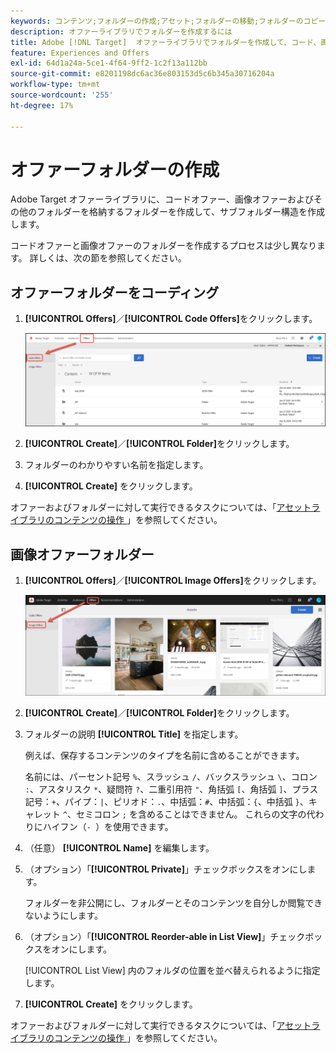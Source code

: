 ```yaml
---
keywords: コンテンツ;フォルダーの作成;アセット;フォルダーの移動;フォルダーのコピー;フォルダーの削除;フォルダーのダウンロード;フォルダー
description: オファーライブラリでフォルダーを作成するには
title: Adobe [!DNL Target]  オファーライブラリでフォルダーを作成して、コード、画像オファー、その他のフォルダーを保持する方法を説明します。
feature: Experiences and Offers
exl-id: 64d1a24a-5ce1-4f64-9ff2-1c2f13a112bb
source-git-commit: e8201198dc6ac36e803153d5c6b345a30716204a
workflow-type: tm+mt
source-wordcount: '255'
ht-degree: 17%

---
```


# オファーフォルダーの作成

Adobe Target オファーライブラリに、コードオファー、画像オファーおよびその他のフォルダーを格納するフォルダーを作成して、サブフォルダー構造を作成します。

コードオファーと画像オファーのフォルダーを作成するプロセスは少し異なります。 詳しくは、次の節を参照してください。

## オファーフォルダーをコーディング

1. **[!UICONTROL Offers]**／**[!UICONTROL Code Offers]**&#x200B;をクリックします。

   ![&#x200B; 「コードオファー」タブ &#x200B;](/help/main/c-experiences/c-manage-content/assets/code-offers-tab.png)

1. **[!UICONTROL Create]**／**[!UICONTROL Folder]**&#x200B;をクリックします。

1. フォルダーのわかりやすい名前を指定します。

1. **[!UICONTROL Create]** をクリックします。

オファーおよびフォルダーに対して実行できるタスクについては、「[&#x200B; アセットライブラリのコンテンツの操作 &#x200B;](/help/main/c-experiences/c-manage-content/assets-working.md)」を参照してください。

## 画像オファーフォルダー

1. **[!UICONTROL Offers]**／**[!UICONTROL Image Offers]**&#x200B;をクリックします。

   ![&#x200B; 「画像オファー」タブ &#x200B;](/help/main/c-experiences/c-manage-content/assets/image-offers-tab.png)

1. **[!UICONTROL Create]**／**[!UICONTROL Folder]**&#x200B;をクリックします。
1. フォルダーの説明 **[!UICONTROL Title]** を指定します。

   例えば、保存するコンテンツのタイプを名前に含めることができます。

   名前には、パーセント記号 `%`、スラッシュ `/`、バックスラッシュ `\`、コロン `:`、アスタリスク `*`、疑問符 `?`、二重引用符 `"`、角括弧 `[`、角括弧 `]`、プラス記号：`+`、パイプ：`|`、ピリオド：`.`、中括弧：`#`、中括弧：`{`、中括弧 `}`、キャレット `^`、セミコロン `;` を含めることはできません。 これらの文字の代わりにハイフン（`- `）を使用できます。

1. （任意） **[!UICONTROL Name]** を編集します。
1. （オプション）「**[!UICONTROL Private]**」チェックボックスをオンにします。

   フォルダーを非公開にし、フォルダーとそのコンテンツを自分しか閲覧できないようにします。

1. （オプション）「**[!UICONTROL Reorder-able in List View]**」チェックボックスをオンにします。

   [!UICONTROL List View] 内のフォルダの位置を並べ替えられるように指定します。

1. **[!UICONTROL Create]** をクリックします。

オファーおよびフォルダーに対して実行できるタスクについては、「[&#x200B; アセットライブラリのコンテンツの操作 &#x200B;](/help/main/c-experiences/c-manage-content/assets-working.md)」を参照してください。
